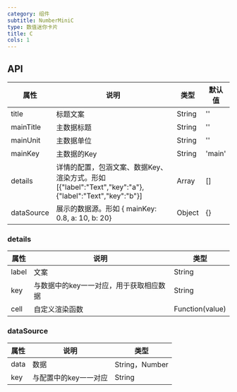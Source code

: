 ```yaml
---
category: 组件
subtitle: NumberMiniC
type: 数值迷你卡片
title: C
cols: 1
---
```


## API

| 属性         | 说明                                       | 类型     | 默认值    |
| ---------- | ---------------------------------------- | ------ | ------ |
| title      | 标题文案                                     | String | ''     |
| mainTitle  | 主数据标题                                    | String | ''     |
| mainUnit   | 主数据单位                                    | String | ''     |
| mainKey    | 主数据的Key                                  | String | 'main' |
| details    | 详情的配置，包涵文案、数据Key、渲染方式。形如 [{"label":"Text","key":"a"},{"label":"Text","key":"b"}] | Array  | []     |
| dataSource | 展示的数据源。形如 { mainKey: 0.8, a: 10, b: 20}  | Object | {}     |

### details

| 属性    | 说明                    | 类型              |
| ----- | --------------------- | --------------- |
| label | 文案                    | String          |
| key   | 与数据中的key一一对应，用于获取相应数据 | String          |
| cell  | 自定义渲染函数               | Function(value) |

### dataSource

| 属性   | 说明           | 类型            |
| ---- | ------------ | ------------- |
| data | 数据           | String，Number |
| key  | 与配置中的key一一对应 | String        |

